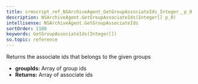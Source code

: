 ```yaml
---
title: crmscript_ref_NSArchiveAgent_GetGroupAssociateIds_Integer__p_0
description: NSArchiveAgent.GetGroupAssociateIds(Integer[] p_0)
intellisense: NSArchiveAgent.GetGroupAssociateIds
sortOrder: 1100
keywords: GetGroupAssociateIds(Integer[])
so.topic: reference
---
```



Returns the  associate ids that belongs to the given groups



* **groupIds:** Array of group ids
* **Returns:** Array of associate ids


